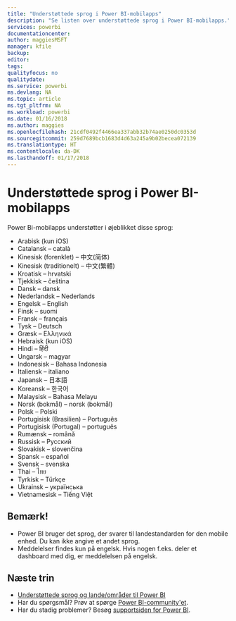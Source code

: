 ```yaml
---
title: "Understøttede sprog i Power BI-mobilapps"
description: "Se listen over understøttede sprog i Power BI-mobilapps."
services: powerbi
documentationcenter: 
author: maggiesMSFT
manager: kfile
backup: 
editor: 
tags: 
qualityfocus: no
qualitydate: 
ms.service: powerbi
ms.devlang: NA
ms.topic: article
ms.tgt_pltfrm: NA
ms.workload: powerbi
ms.date: 01/16/2018
ms.author: maggies
ms.openlocfilehash: 21cdf0492f4466ea337abb32b74ae0250dc0353d
ms.sourcegitcommit: 259d7689bcb1683d4d63a245a9b02becea072139
ms.translationtype: HT
ms.contentlocale: da-DK
ms.lasthandoff: 01/17/2018
---
```

# <a name="supported-languages-in-the-power-bi-mobile-apps"></a>Understøttede sprog i Power BI-mobilapps
Power Bi-mobilapps understøtter i øjeblikket disse sprog:

* Arabisk (kun iOS)
* Catalansk – català
* Kinesisk (forenklet) – 中文(简体)
* Kinesisk (traditionelt) – 中文(繁體)
* Kroatisk – hrvatski
* Tjekkisk – čeština
* Dansk – dansk
* Nederlandsk – Nederlands
* Engelsk – English
* Finsk – suomi
* Fransk – français
* Tysk – Deutsch
* Græsk – Ελληνικά
* Hebraisk (kun iOS)
* Hindi – हिंदी
* Ungarsk – magyar
* Indonesisk – Bahasa Indonesia
* Italiensk – italiano
* Japansk – 日本語
* Koreansk – 한국어
* Malaysisk – Bahasa Melayu
* Norsk (bokmål) – norsk (bokmål)
* Polsk – Polski
* Portugisisk (Brasilien) – Português
* Portugisisk (Portugal) – português
* Rumænsk – română
* Russisk – Русский
* Slovakisk – slovenčina
* Spansk – español
* Svensk – svenska
* Thai – ไทย
* Tyrkisk – Türkçe
* Ukrainsk – українська
* Vietnamesisk – Tiếng Việt

## <a name="notes"></a>Bemærk!
* Power BI bruger det sprog, der svarer til landestandarden for den mobile enhed. Du kan ikke angive et andet sprog.
* Meddelelser findes kun på engelsk. Hvis nogen f.eks. deler et dashboard med dig, er meddelelsen på engelsk. 

## <a name="next-steps"></a>Næste trin
* [Understøttede sprog og lande/områder til Power BI](supported-languages-countries-regions.md)
* Har du spørgsmål? Prøv at spørge [Power BI-community'et](http://community.powerbi.com/).
* Har du stadig problemer? Besøg [supportsiden for Power BI](https://powerbi.microsoft.com/support/).

